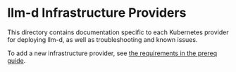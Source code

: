 # llm-d Infrastructure Providers

This directory contains documentation specific to each Kubernetes provider for deploying llm-d, as well as troubleshooting and known issues.

To add a new infrastructure provider, see [the requirements in the prereq guide](../../guides/prereq/infrastructure/README.md#other-providers).
